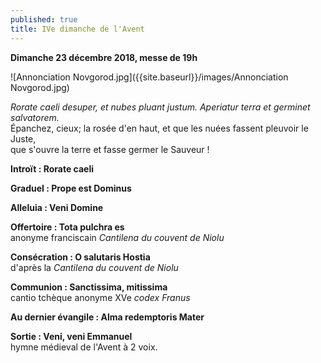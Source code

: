 ```yaml
---
published: true
title: IVe dimanche de l'Avent
---
```

**Dimanche 23 décembre 2018, messe de 19h**

![Annonciation Novgorod.jpg]({{site.baseurl}}/images/Annonciation Novgorod.jpg)


*Rorate caeli desuper, et nubes pluant justum. Aperiatur terra et germinet salvatorem.*  
Épanchez, cieux; la rosée d'en haut, et que les nuées fassent pleuvoir le Juste,  
que s'ouvre la terre et fasse germer le Sauveur !

**Introït : Rorate caeli**  

**Graduel : Prope est Dominus**

**Alleluia : Veni Domine**

**Offertoire : Tota pulchra es**  
anonyme franciscain *Cantilena du couvent de Niolu*

**Consécration : O salutaris Hostia**  
d'après la *Cantilena du couvent de Niolu*

**Communion : Sanctissima, mitissima**  
cantio tchèque anonyme XVe *codex Franus*

**Au dernier évangile : Alma redemptoris Mater**  

**Sortie : Veni, veni Emmanuel**  
hymne médieval de l'Avent à 2 voix.
